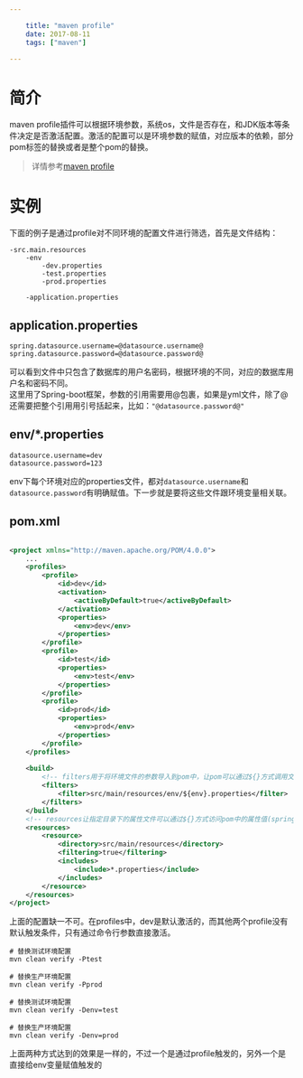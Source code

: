 ```yaml
---

    title: "maven profile"
    date: 2017-08-11
    tags: ["maven"]

---
```


# 简介
maven profile插件可以根据环境参数，系统os，文件是否存在，和JDK版本等条件决定是否激活配置。激活的配置可以是环境参数的赋值，对应版本的依赖，部分pom标签的替换或者是整个pom的替换。  
> 详情参考[maven profile](https://maven.apache.org/guides/introduction/introduction-to-profiles.html)  

# 实例
下面的例子是通过profile对不同环境的配置文件进行筛选，首先是文件结构：  
```
-src.main.resources
    -env
        -dev.properties
        -test.properties
        -prod.properties
        
    -application.properties
```

## application.properties
```properties
spring.datasource.username=@datasource.username@
spring.datasource.password=@datasource.password@
```
可以看到文件中只包含了数据库的用户名密码，根据环境的不同，对应的数据库用户名和密码不同。  
这里用了Spring-boot框架，参数的引用需要用@包裹，如果是yml文件，除了@还需要把整个引用用引号括起来，比如：`"@datasource.password@"`  

## env/*.properties
```properties
datasource.username=dev
datasource.password=123
```
env下每个环境对应的properties文件，都对`datasource.username`和`datasource.password`有明确赋值。下一步就是要将这些文件跟环境变量相关联。  

## pom.xml

```xml

<project xmlns="http://maven.apache.org/POM/4.0.0">
    ...
    <profiles>
        <profile>
            <id>dev</id>
            <activation>
                <activeByDefault>true</activeByDefault>
            </activation>
            <properties>
                <env>dev</env>
            </properties>
        </profile>
        <profile>
            <id>test</id>
            <properties>
                <env>test</env>
            </properties>
        </profile>
        <profile>
            <id>prod</id>
            <properties>
                <env>prod</env>
            </properties>
        </profile>
    </profiles>
    
    <build>
        <!-- filters用于将环境文件的参数导入到pom中，让pom可以通过${}方式调用文件中的属性 -->
        <filters>
            <filter>src/main/resources/env/${env}.properties</filter>
        </filters>
    </build>
    <!-- resources让指定目录下的属性文件可以通过${}方式访问pom中的属性值(spring boot用@包围) -->
    <resources>
        <resource>
            <directory>src/main/resources</directory>
            <filtering>true</filtering>
            <includes>
                <include>*.properties</include>
            </includes>
        </resource>
    </resources>
</project>
```
上面的配置缺一不可。在profiles中，dev是默认激活的，而其他两个profile没有默认触发条件，只有通过命令行参数直接激活。  

```shell
# 替换测试环境配置
mvn clean verify -Ptest

# 替换生产环境配置
mvn clean verify -Pprod
```

```shell
# 替换测试环境配置
mvn clean verify -Denv=test

# 替换生产环境配置
mvn clean verify -Denv=prod
```
上面两种方式达到的效果是一样的，不过一个是通过profile触发的，另外一个是直接给env变量赋值触发的


